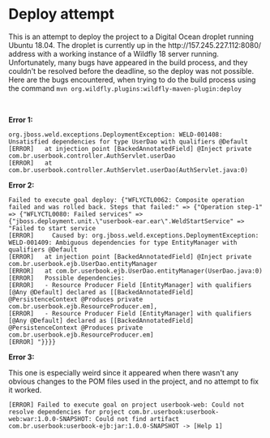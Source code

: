 <h1>Deploy attempt</h1>

<p>This is an attempt to deploy the project to a Digital Ocean droplet running Ubuntu 18.04. The droplet is currently up in the http://157.245.227.112:8080/ address with a working instance of a Wildfly 18 server running.
<br>
Unfortunately, many bugs have appeared in the build process, and they couldn't be resolved before the deadline, so the deploy was not possible.
<br>
Here are the bugs encountered, when trying to do the build process using the command <code>mvn org.wildfly.plugins:wildfly-maven-plugin:deploy</code></p>

<br>

<p><strong>Error 1:</strong></p>
<code>org.jboss.weld.exceptions.DeploymentException: WELD-001408: Unsatisfied dependencies for type UserDao with qualifiers @Default
[ERROR]   at injection point [BackedAnnotatedField] @Inject private com.br.userbook.controller.AuthServlet.userDao
[ERROR]   at com.br.userbook.controller.AuthServlet.userDao(AuthServlet.java:0)</code>

<br>

<p><strong>Error 2:</strong></p>
<code>Failed to execute goal deploy: {"WFLYCTL0062: Composite operation failed and was rolled back. Steps that failed:" => {"Operation step-1" => {"WFLYCTL0080: Failed services" => {"jboss.deployment.unit.\"userbook-ear.ear\".WeldStartService" => "Failed to start service
[ERROR]     Caused by: org.jboss.weld.exceptions.DeploymentException: WELD-001409: Ambiguous dependencies for type EntityManager with qualifiers @Default
[ERROR]   at injection point [BackedAnnotatedField] @Inject private com.br.userbook.ejb.UserDao.entityManager
[ERROR]   at com.br.userbook.ejb.UserDao.entityManager(UserDao.java:0)
[ERROR]   Possible dependencies:
[ERROR]   - Resource Producer Field [EntityManager] with qualifiers [@Any @Default] declared as [[BackedAnnotatedField] @PersistenceContext @Produces private com.br.userbook.ejb.ResourceProducer.em],
[ERROR]   - Resource Producer Field [EntityManager] with qualifiers [@Any @Default] declared as [[BackedAnnotatedField] @PersistenceContext @Produces private com.br.userbook.ejb.ResourceProducer.em]
[ERROR] "}}}}</code>

<br>

<strong>Error 3:</strong>
<p>This one is especially weird since it appeared when there wasn't any obvious changes to the POM files used in the project, and no attempt to fix it worked.</p>
<code>[ERROR] Failed to execute goal on project userbook-web: Could not resolve dependencies for project com.br.userbook:userbook-web:war:1.0.0-SNAPSHOT: Could not find artifact com.br.userbook:userbook-ejb:jar:1.0.0-SNAPSHOT -> [Help 1]</code>